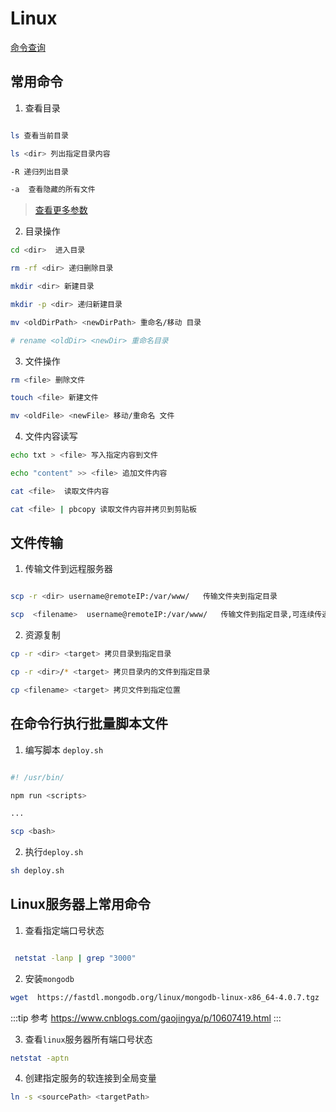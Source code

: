 # Linux

[命令查询](https://wangchujiang.com/linux-command/hot.html)

## 常用命令

1. 查看目录

```bash

ls 查看当前目录

ls <dir> 列出指定目录内容

-R 递归列出目录

-a  查看隐藏的所有文件

```

> [查看更多参数](https://wangchujiang.com/linux-command/c/ls.html)

2. 目录操作

```bash
cd <dir>  进入目录

rm -rf <dir> 递归删除目录

mkdir <dir> 新建目录

mkdir -p <dir> 递归新建目录

mv <oldDirPath> <newDirPath> 重命名/移动 目录

# rename <oldDir> <newDir> 重命名目录
```

3. 文件操作

```bash
rm <file> 删除文件

touch <file> 新建文件

mv <oldFile> <newFile> 移动/重命名 文件

```

4. 文件内容读写

```bash
echo txt > <file> 写入指定内容到文件

echo "content" >> <file> 追加文件内容

cat <file>  读取文件内容

cat <file> | pbcopy 读取文件内容并拷贝到剪贴板
```

## 文件传输

1. 传输文件到远程服务器

```bash

scp -r <dir> username@remoteIP:/var/www/   传输文件夹到指定目录

scp  <filename>  username@remoteIP:/var/www/   传输文件到指定目录,可连续传递多个

```

2. 资源复制

```bash
cp -r <dir> <target> 拷贝目录到指定目录

cp -r <dir>/* <target> 拷贝目录内的文件到指定目录

cp <filename> <target> 拷贝文件到指定位置
```

## 在命令行执行批量脚本文件

1. 编写脚本 `deploy.sh`

```bash

#! /usr/bin/

npm run <scripts>

...

scp <bash>
```

2. 执行`deploy.sh`

```bash
sh deploy.sh

```

## Linux服务器上常用命令

1. 查看指定端口号状态

```bash

 netstat -lanp | grep "3000"
```
2. 安装`mongodb`

```bash
wget  https://fastdl.mongodb.org/linux/mongodb-linux-x86_64-4.0.7.tgz 
```

:::tip 参考
https://www.cnblogs.com/gaojingya/p/10607419.html
:::

3. 查看`linux`服务器所有端口号状态

```bash
netstat -aptn
```

4. 创建指定服务的软连接到全局变量

```bash
ln -s <sourcePath> <targetPath>

```